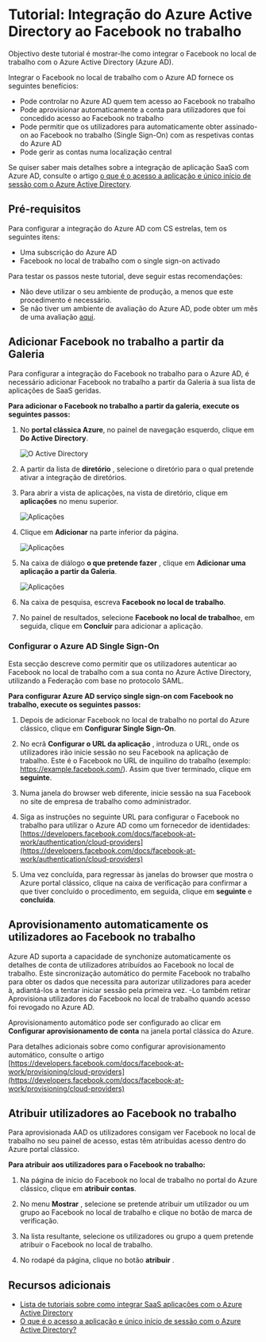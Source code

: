 <properties
    pageTitle="Tutorial: Integração do Azure Active Directory ao Facebook no trabalho | Microsoft Azure"
    description="Saiba como configurar o serviço single sign-on entre o Azure Active Directory e o Facebook no local de trabalho."
    services="active-directory"
    documentationCenter=""
    authors="asmalser-msft"
    manager="femila"
    editor=""/>

<tags
    ms.service="active-directory"
    ms.workload="identity"
    ms.tgt_pltfrm="na"
    ms.devlang="na"
    ms.topic="article"
    ms.date="04/26/2016"
    ms.author="asmalser"/>


# <a name="tutorial-azure-active-directory-integration-with-facebook-at-work"></a>Tutorial: Integração do Azure Active Directory ao Facebook no trabalho

Objectivo deste tutorial é mostrar-lhe como integrar o Facebook no local de trabalho com o Azure Active Directory (Azure AD).

Integrar o Facebook no local de trabalho com o Azure AD fornece os seguintes benefícios: 

- Pode controlar no Azure AD quem tem acesso ao Facebook no trabalho 
- Pode aprovisionar automaticamente a conta para utilizadores que foi concedido acesso ao Facebook no trabalho
- Pode permitir que os utilizadores para automaticamente obter assinado-on ao Facebook no trabalho (Single Sign-On) com as respetivas contas do Azure AD
- Pode gerir as contas numa localização central 

Se quiser saber mais detalhes sobre a integração de aplicação SaaS com Azure AD, consulte o artigo [o que é o acesso a aplicação e único início de sessão com o Azure Active Directory](active-directory-appssoaccess-whatis.md).


## <a name="prerequisites"></a>Pré-requisitos 

Para configurar a integração do Azure AD com CS estrelas, tem os seguintes itens:

- Uma subscrição do Azure AD
- Facebook no local de trabalho com o single sign-on activado

Para testar os passos neste tutorial, deve seguir estas recomendações:

- Não deve utilizar o seu ambiente de produção, a menos que este procedimento é necessário.
- Se não tiver um ambiente de avaliação do Azure AD, pode obter um mês de uma avaliação [aqui](https://azure.microsoft.com/pricing/free-trial/). 


## <a name="adding-facebook-at-work-from-the-gallery"></a>Adicionar Facebook no trabalho a partir da Galeria
Para configurar a integração do Facebook no trabalho para o Azure AD, é necessário adicionar Facebook no trabalho a partir da Galeria à sua lista de aplicações de SaaS geridas.

**Para adicionar o Facebook no trabalho a partir da galeria, execute os seguintes passos:**

1. No **portal clássica Azure**, no painel de navegação esquerdo, clique em **Do Active Directory**. 

    ![O Active Directory][1]

2. A partir da lista de **diretório** , selecione o diretório para o qual pretende ativar a integração de diretórios.

3. Para abrir a vista de aplicações, na vista de diretório, clique em **aplicações** no menu superior.

    ![Aplicações][2]

4. Clique em **Adicionar** na parte inferior da página.
    
    ![Aplicações][3]

5. Na caixa de diálogo **o que pretende fazer** , clique em **Adicionar uma aplicação a partir da Galeria**.

    ![Aplicações][4]

6. Na caixa de pesquisa, escreva **Facebook no local de trabalho**.

7. No painel de resultados, selecione **Facebook no local de trabalho**e, em seguida, clique em **Concluir** para adicionar a aplicação.


### <a name="configuring-azure-ad-single-sign-on"></a>Configurar o Azure AD Single Sign-On

Esta secção descreve como permitir que os utilizadores autenticar ao Facebook no local de trabalho com a sua conta no Azure Active Directory, utilizando a Federação com base no protocolo SAML.

**Para configurar Azure AD serviço single sign-on com Facebook no trabalho, execute os seguintes passos:**

1.  Depois de adicionar Facebook no local de trabalho no portal do Azure clássico, clique em **Configurar Single Sign-On**.

2.  No ecrã **Configurar o URL da aplicação** , introduza o URL, onde os utilizadores irão inicie sessão no seu Facebook na aplicação de trabalho. Este é o Facebook no URL de inquilino do trabalho (exemplo: https://example.facebook.com/). Assim que tiver terminado, clique em **seguinte**.

3.  Numa janela do browser web diferente, inicie sessão na sua Facebook no site de empresa de trabalho como administrador.

4. Siga as instruções no seguinte URL para configurar o Facebook no trabalho para utilizar o Azure AD como um fornecedor de identidades: [https://developers.facebook.com/docs/facebook-at-work/authentication/cloud-providers](https://developers.facebook.com/docs/facebook-at-work/authentication/cloud-providers)

5.  Uma vez concluída, para regressar às janelas do browser que mostra o Azure portal clássico, clique na caixa de verificação para confirmar a que tiver concluído o procedimento, em seguida, clique em **seguinte** e **concluída**.


## <a name="automatically-provisioning-users-to-facebook-at-work"></a>Aprovisionamento automaticamente os utilizadores ao Facebook no trabalho

Azure AD suporta a capacidade de synchonize automaticamente os detalhes de conta de utilizadores atribuídos ao Facebook no local de trabalho. Este sincronização automático do permite Facebook no trabalho para obter os dados que necessita para autorizar utilizadores para aceder à, adiantá-los a tentar iniciar sessão pela primeira vez. -Lo também retirar Aprovisiona utilizadores do Facebook no local de trabalho quando acesso foi revogado no Azure AD.

Aprovisionamento automático pode ser configurado ao clicar em **Configurar aprovisionamento de conta** na janela portal clássica do Azure.

Para detalhes adicionais sobre como configurar aprovisionamento automático, consulte o artigo [https://developers.facebook.com/docs/facebook-at-work/provisioning/cloud-providers](https://developers.facebook.com/docs/facebook-at-work/provisioning/cloud-providers)


## <a name="assigning-users-to-facebook-at-work"></a>Atribuir utilizadores ao Facebook no trabalho

Para aprovisionada AAD os utilizadores consigam ver Facebook no local de trabalho no seu painel de acesso, estas têm atribuídas acesso dentro do Azure portal clássico.

**Para atribuir aos utilizadores para o Facebook no trabalho:**

1.  Na página de início do Facebook no local de trabalho no portal do Azure clássico, clique em **atribuir contas**.

2.  No menu **Mostrar** , selecione se pretende atribuir um utilizador ou um grupo ao Facebook no local de trabalho e clique no botão de marca de verificação.

3.  Na lista resultante, selecione os utilizadores ou grupo a quem pretende atribuir o Facebook no local de trabalho.

4.  No rodapé da página, clique no botão **atribuir** .


## <a name="additional-resources"></a>Recursos adicionais

* [Lista de tutoriais sobre como integrar SaaS aplicações com o Azure Active Directory](active-directory-saas-tutorial-list.md)
* [O que é o acesso a aplicação e único início de sessão com o Azure Active Directory?](active-directory-appssoaccess-whatis.md)

<!--Image references-->
[1]: ./media/active-directory-saas-cs-stars-tutorial/tutorial_general_01.png
[2]: ./media/active-directory-saas-cs-stars-tutorial/tutorial_general_02.png
[3]: ./media/active-directory-saas-cs-stars-tutorial/tutorial_general_03.png
[4]: ./media/active-directory-saas-cs-stars-tutorial/tutorial_general_04.png




